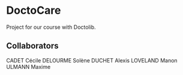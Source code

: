 # DoctoCare
Project for our course with Doctolib.

## Collaborators
CADET Cécile
DELOURME Solène
DUCHET Alexis
LOVELAND Manon
ULMANN Maxime
